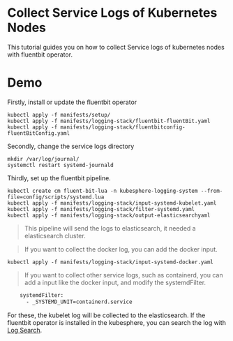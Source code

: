 # Collect Service Logs of Kubernetes Nodes

This tutorial guides you on how to collect Service logs of kubernetes nodes with fluentbit operator.

# Demo

Firstly, install or update the fluentbit operator

```shell
kubectl apply -f manifests/setup/
kubectl apply -f manifests/logging-stack/fluentbit-fluentBit.yaml
kubectl apply -f manifests/logging-stack/fluentbitconfig-fluentBitConfig.yaml
```

Secondly, change the service logs directory

```shell
mkdir /var/log/journal/
systemctl restart systemd-journald
```

Thirdly, set up the fluentbit pipeline. 

```shell
kubectl create cm fluent-bit-lua -n kubesphere-logging-system --from-file=config/scripts/systemd.lua
kubectl apply -f manifests/logging-stack/input-systemd-kubelet.yaml
kubectl apply -f manifests/logging-stack/filter-systemd.yaml
kubectl apply -f manifests/logging-stack/output-elasticsearchyaml
```

> This pipeline will send the logs to elasticsearch, it needed a elasticsearch cluster.

> If you want to collect the docker log, you can add the docker input.

```shell
kubectl apply -f manifests/logging-stack/input-systemd-docker.yaml
```

> If you want to collect other service logs, such as containerd, you can add a input like the docker input, 
> and modify the systemdFilter.

```bash
    systemdFilter:
      - _SYSTEMD_UNIT=containerd.service
```

For these, the kubelet log will be collected to the elasticsearch. If the fluentbit operator is installed in the 
kubesphere, you can search the log with [Log Search](https://v3-0.docs.kubesphere.io/docs/toolbox/log-query/).